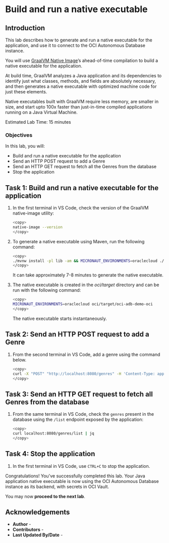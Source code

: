 # Build and run a native executable

## Introduction

This lab describes how to generate and run a native executable for the application, and use it to connect to the OCI Autonomous Database instance.

You will use [GraalVM Native Image](https://docs.oracle.com/en/graalvm/jdk/17/docs/overview/)’s ahead-of-time compilation to build a native executable for the application.

At build time, GraalVM analyzes a Java application and its dependencies to identify just what classes, methods, and fields are absolutely necessary, and then generates a native executable with optimized machine code for just these elements.

Native executables built with GraalVM require less memory, are smaller in size, and start upto 100x faster than just-in-time compiled applications running on a Java Virtual Machine.

Estimated Lab Time: 15 minutes

### Objectives

In this lab, you will:

* Build and run a native executable for the application
* Send an HTTP POST request to add a Genre
* Send an HTTP GET request to fetch all the Genres from the database
* Stop the application

## Task 1: Build and run a native executable for the application

1. In the first terminal in VS Code, check the version of the GraalVM native-image utility:

	``` bash
	<copy>
	native-image --version
	</copy>
	```

2. To generate a native executable using Maven, run the following command:

	``` bash
	<copy>
	./mvnw install -pl lib -am && MICRONAUT_ENVIRONMENTS=oraclecloud ./mvnw clean package -pl oci -Dpackaging=native-image
	</copy>
	```

   It can take approximately 7-8 minutes to generate the native executable.

3. The native executable is created in the _oci/target_ directory and can be run with the following command:

	``` bash
	<copy>
	MICRONAUT_ENVIRONMENTS=oraclecloud oci/target/oci-adb-demo-oci
	</copy>
	```

   The native executable starts instantaneously.

## Task 2: Send an HTTP POST request to add a Genre

1. From the second terminal in VS Code, add a genre using the command below.

	``` bash
	<copy>
	curl -X "POST" "http://localhost:8080/genres" -H 'Content-Type: application/json; charset=utf-8' -d '{ "name": "action" }' | jq
	</copy>
	```

## Task 3: Send an HTTP GET request to fetch all Genres from the database

1. From the same terminal in VS Code, check the `genres` present in the database using the `/list` endpoint exposed by the application:

	``` bash
	<copy>
	curl localhost:8080/genres/list | jq
	</copy>
	```

## Task 4: Stop the application

1. In the first terminal in VS Code, use `CTRL+C` to stop the application.

Congratulations! You've successfully completed this lab. Your Java application native executable is now using the OCI Autonomous Database instance as its backend, with secrets in OCI Vault.

You may now **proceed to the next lab**.

## Acknowledgements

* **Author** - [](var:author)
* **Contributors** - [](var:contributors)
* **Last Updated By/Date** - [](var:last_updated)
